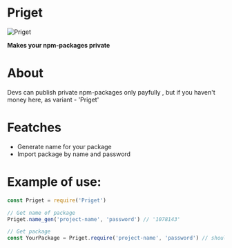 # Priget
![Priget](https://github.com/helloLune/Priget/workflows/Priget/badge.svg)

**Makes your npm-packages private**

# About

Devs can publish private npm-packages only payfully , but if you haven't money here, as variant - 'Priget'

# Featches
- Generate name for your package
- Import package by name and password

# Example of use:

```js
const Priget = require('Priget')

// Get name of package
Priget.name_gen('project-name', 'password') // '1078143' 

// Get package 
const YourPackage = Priget.require('project-name', 'password') // should require npm-package with name '1078143'

```

